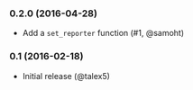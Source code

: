 ### 0.2.0 (2016-04-28)

- Add a `set_reporter` function (#1, @samoht)

### 0.1 (2016-02-18)

- Initial release (@talex5)
